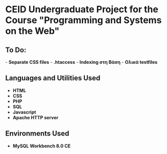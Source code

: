 # CEID Undergraduate Project for the Course "Programming and Systems on the Web"



<h2>To Do:</h2>
- <b>Separate CSS files</b>
- <b>.htaccess</b>
- <b>Indexing στη Βάση</b>
- <b>Ολικά testfiles</b>



<h2>Languages and Utilities Used</h2>

- <b>HTML</b>
- <b>CSS</b>
- <b>PHP</b>
- <b>SQL</b>
- <b>Javascript</b>
- <b>Apache HTTP server</b>

<h2>Environments Used</h2>

- <b>MySQL Workbench 8.0 CE</b>
